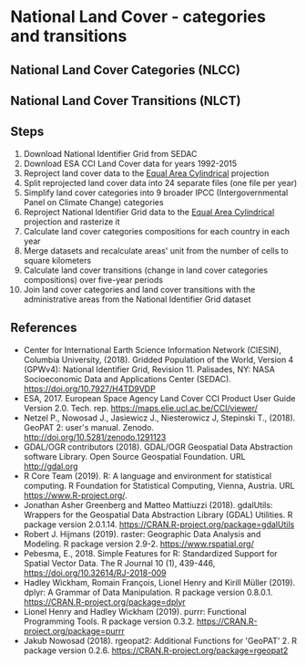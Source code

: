 # National Land Cover - categories and transitions

## National Land Cover Categories (NLCC)

## National Land Cover Transitions (NLCT)

## Steps

1. Download National Identifier Grid from SEDAC
1. Download ESA CCI Land Cover data for years 1992-2015
1. Reproject land cover data to the [Equal Area Cylindrical](https://proj4.org/operations/projections/cea.html) projection
1. Split reprojected land cover data into 24 separate files (one file per year)
1. Simplify land cover categories into 9 broader IPCC (Intergovernmental Panel on Climate Change) categories
1. Reproject National Identifier Grid data to the [Equal Area Cylindrical](https://proj4.org/operations/projections/cea.html) projection and rasterize it
1. Calculate land cover categories compositions for each country in each year
1. Merge datasets and recalculate areas' unit from the number of cells to square kilometers
1. Calculate land cover transitions (change in land cover categories compositions) over five-year periods
1. Join land cover categories and land cover transitions with the administrative areas from the National Identifier Grid dataset

## References

- Center for International Earth Science Information Network (CIESIN), Columbia University, (2018). Gridded Population of the World, Version 4 (GPWv4): National Identifier Grid, Revision 11. Palisades, NY: NASA Socioeconomic Data and Applications Center (SEDAC). https://doi.org/10.7927/H4TD9VDP
- ESA, 2017. European Space Agency Land Cover CCI Product User Guide Version 2.0. Tech. rep. https://maps.elie.ucl.ac.be/CCI/viewer/
- Netzel P., Nowosad J., Jasiewicz J., Niesterowicz J, Stepinski T., (2018). GeoPAT 2: user's manual. Zenodo. http://doi.org/10.5281/zenodo.1291123
- GDAL/OGR contributors (2018). GDAL/OGR Geospatial Data Abstraction software Library. Open Source Geospatial Foundation. URL http://gdal.org
- R Core Team (2019). R: A language and environment for statistical computing. R Foundation for Statistical Computing, Vienna, Austria. URL https://www.R-project.org/.
- Jonathan Asher Greenberg and Matteo Mattiuzzi (2018). gdalUtils: Wrappers for the Geospatial Data Abstraction Library (GDAL) Utilities. R package version 2.0.1.14. https://CRAN.R-project.org/package=gdalUtils
- Robert J. Hijmans (2019). raster: Geographic Data Analysis and Modeling. R package version 2.9-2. https://www.rspatial.org/
- Pebesma, E., 2018. Simple Features for R: Standardized Support for Spatial Vector Data. The R Journal 10 (1), 439-446, https://doi.org/10.32614/RJ-2018-009
- Hadley Wickham, Romain François, Lionel Henry and Kirill Müller (2019). dplyr: A Grammar of Data Manipulation. R package version 0.8.0.1. https://CRAN.R-project.org/package=dplyr
- Lionel Henry and Hadley Wickham (2019). purrr: Functional Programming Tools. R package version 0.3.2. https://CRAN.R-project.org/package=purrr
- Jakub Nowosad (2018). rgeopat2: Additional Functions for 'GeoPAT' 2. R package version 0.2.6.  https://CRAN.R-project.org/package=rgeopat2